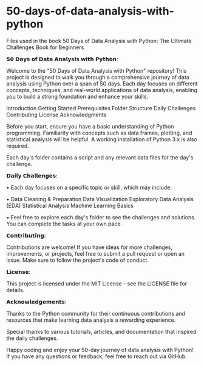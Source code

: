 # 50-days-of-data-analysis-with-python

Files used in the book 50 Days of Data Analysis with Python: The Ultimate Challenges Book for Beginners

𝟱𝟬 𝗗𝗮𝘆𝘀 𝗼𝗳 𝗗𝗮𝘁𝗮 𝗔𝗻𝗮𝗹𝘆𝘀𝗶𝘀 𝘄𝗶𝘁𝗵 𝗣𝘆𝘁𝗵𝗼𝗻:

Welcome to the "50 Days of Data Analysis with Python" repository! This project is designed to walk you through a comprehensive journey of data analysis using Python over a span of 50 days. Each day focuses on different concepts, techniques, and real-world applications of data analysis, enabling you to build a strong foundation and enhance your skills.

Introduction Getting Started Prerequisites Folder Structure Daily Challenges Contributing License Acknowledgments

Before you start, ensure you have a basic understanding of Python programming. Familiarity with concepts such as data frames, plotting, and statistical analysis will be helpful. A working installation of Python 3.x is also required.

Each day's folder contains a script and any relevant data files for the day's challenge.

𝗗𝗮𝗶𝗹𝘆 𝗖𝗵𝗮𝗹𝗹𝗲𝗻𝗴𝗲𝘀:

• Each day focuses on a specific topic or skill, which may include:

• Data Cleaning & Preparation Data Visualization Exploratory Data Analysis (EDA) Statistical Analysis Machine Learning Basics

• Feel free to explore each day's folder to see the challenges and solutions. You can complete the tasks at your own pace.

𝗖𝗼𝗻𝘁𝗿𝗶𝗯𝘂𝘁𝗶𝗻𝗴:

Contributions are welcome! If you have ideas for more challenges, improvements, or projects, feel free to submit a pull request or open an issue. Make sure to follow the project's code of conduct.

𝗟𝗶𝗰𝗲𝗻𝘀𝗲:

This project is licensed under the MIT License - see the LICENSE file for details.

𝗔𝗰𝗸𝗻𝗼𝘄𝗹𝗲𝗱𝗴𝗲𝗺𝗲𝗻𝘁𝘀:

Thanks to the Python community for their continuous contributions and resources that make learning data analysis a rewarding experience.

Special thanks to various tutorials, articles, and documentation that inspired the daily challenges.

Happy coding and enjoy your 50-day journey of data analysis with Python! If you have any questions or feedback, feel free to reach out via GitHub.
